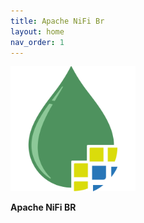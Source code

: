 ```yaml
---
title: Apache NiFi Br
layout: home
nav_order: 1
---
```


<img src="/assets/logo.png" alt="Apache NiFi Brasil" width="200"/>

**Apache NiFi BR**
